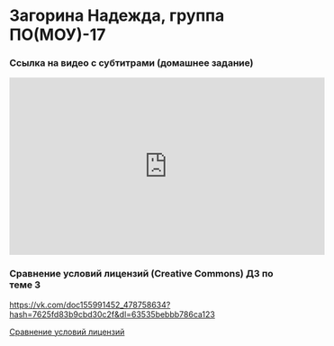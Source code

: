 # Загорина Надежда, группа ПО(МОУ)-17


### Ссылка на видео с субтитрами (домашнее задание)
<iframe width="560" height="315" src="https://www.youtube.com/embed/SfKeZwOHkZU" frameborder="0" allow="accelerometer; autoplay; encrypted-media; gyroscope; picture-in-picture" allowfullscreen></iframe>


### Сравнение условий лицензий (Creative Commons) ДЗ по теме 3
https://vk.com/doc155991452_478758634?hash=7625fd83b9cbd30c2f&dl=63535bebbb786ca123

[Сравнение условий лицензий](https://docs.google.com/document/d/1E4y-xRbUpjV21ICYT4yRIoudZY6nKk_uzkDRzJcVg9I/edit?usp=sharing)
